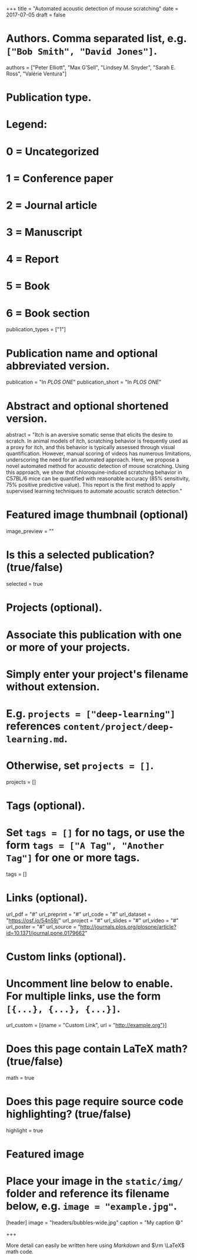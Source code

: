 +++
title = "Automated acoustic detection of mouse scratching"
date = 2017-07-05
draft = false

# Authors. Comma separated list, e.g. `["Bob Smith", "David Jones"]`.
authors = ["Peter Elliott", "Max G’Sell", "Lindsey M. Snyder", 
  "Sarah E. Ross", "Valérie Ventura"]

# Publication type.
# Legend:
# 0 = Uncategorized
# 1 = Conference paper
# 2 = Journal article
# 3 = Manuscript
# 4 = Report
# 5 = Book
# 6 = Book section
publication_types = ["1"]

# Publication name and optional abbreviated version.
publication = "In *PLOS ONE*"
publication_short = "In *PLOS ONE*"

# Abstract and optional shortened version.
abstract = "Itch is an aversive somatic sense that elicits the desire to scratch. In animal models of itch, scratching behavior is frequently used as a proxy for itch, and this behavior is typically assessed through visual quantification. However, manual scoring of videos has numerous limitations, underscoring the need for an automated approach. Here, we propose a novel automated method for acoustic detection of mouse scratching. Using this approach, we show that chloroquine-induced scratching behavior in C57BL/6 mice can be quantified with reasonable accuracy (85% sensitivity, 75% positive predictive value). This report is the first method to apply supervised learning techniques to automate acoustic scratch detection."

# Featured image thumbnail (optional)
image_preview = ""

# Is this a selected publication? (true/false)
selected = true

# Projects (optional).
#   Associate this publication with one or more of your projects.
#   Simply enter your project's filename without extension.
#   E.g. `projects = ["deep-learning"]` references `content/project/deep-learning.md`.
#   Otherwise, set `projects = []`.
projects = []

# Tags (optional).
#   Set `tags = []` for no tags, or use the form `tags = ["A Tag", "Another Tag"]` for one or more tags.
tags = []

# Links (optional).
url_pdf = "#"
url_preprint = "#"
url_code = "#"
url_dataset = "https://osf.io/54n59/"
url_project = "#"
url_slides = "#"
url_video = "#"
url_poster = "#"
url_source = "http://journals.plos.org/plosone/article?id=10.1371/journal.pone.0179662"

# Custom links (optional).
#   Uncomment line below to enable. For multiple links, use the form `[{...}, {...}, {...}]`.
url_custom = [{name = "Custom Link", url = "http://example.org"}]

# Does this page contain LaTeX math? (true/false)
math = true

# Does this page require source code highlighting? (true/false)
highlight = true

# Featured image
# Place your image in the `static/img/` folder and reference its filename below, e.g. `image = "example.jpg"`.
[header]
image = "headers/bubbles-wide.jpg"
caption = "My caption :smile:"

+++

More detail can easily be written here using *Markdown* and $\rm \LaTeX$ math code.
